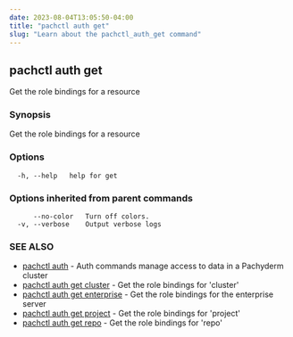 ```yaml
---
date: 2023-08-04T13:05:50-04:00
title: "pachctl auth get"
slug: "Learn about the pachctl_auth_get command"
---
```


## pachctl auth get

Get the role bindings for a resource

### Synopsis

Get the role bindings for a resource

### Options

```
  -h, --help   help for get
```

### Options inherited from parent commands

```
      --no-color   Turn off colors.
  -v, --verbose    Output verbose logs
```

### SEE ALSO

* [pachctl auth](/commands/pachctl_auth/)	 - Auth commands manage access to data in a Pachyderm cluster
* [pachctl auth get cluster](/commands/pachctl_auth_get_cluster/)	 - Get the role bindings for 'cluster'
* [pachctl auth get enterprise](/commands/pachctl_auth_get_enterprise/)	 - Get the role bindings for the enterprise server
* [pachctl auth get project](/commands/pachctl_auth_get_project/)	 - Get the role bindings for 'project'
* [pachctl auth get repo](/commands/pachctl_auth_get_repo/)	 - Get the role bindings for 'repo'

